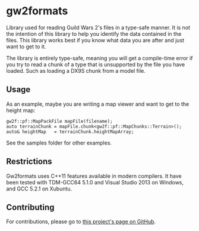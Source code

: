 gw2formats
==========

Library used for reading Guild Wars 2's files in a type-safe manner. It is not the intention of 
this library to help you identify the data contained in the files. This library works best if you
know what data you are after and just want to get to it.

The library is entirely type-safe, meaning you will get a compile-time error if you try to read a
chunk of a type that is unsupported by the file you have loaded. Such as loading a DX9S chunk from
a model file.

Usage
-----

As an example, maybe you are writing a map viewer and want to get to the height map:

    gw2f::pf::MapPackFile mapFile(filename);
    auto terrainChunk = mapFile.chunk<gw2f::pf::MapChunks::Terrain>();
    auto& heightMap   = terrainChunk.heightMapArray;

See the samples folder for other examples.

Restrictions
------------

Gw2formats uses C++11 features available in modern compilers. It have been tested with
TDM-GCC64 5.1.0 and Visual Studio 2013 on Windows, and GCC 5.2.1 on Xubuntu.

Contributing
------------

For contributions, please go to [this project's page on GitHub](https://github.com/kytulendu/gw2formats).